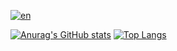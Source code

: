 [![en](https://img.shields.io/badge/lang-en-red.svg)](https://github.com/kevindkchan/kevindkchan/blob/main/README.md)

[![Anurag's GitHub stats](https://github-readme-stats.vercel.app/api?username=kevindkchan)](https://github.com/anuraghazra/github-readme-stats)
[![Top Langs](https://github-readme-stats.vercel.app/api/top-langs/?username=kevindkchan)](https://github.com/anuraghazra/github-readme-stats)
